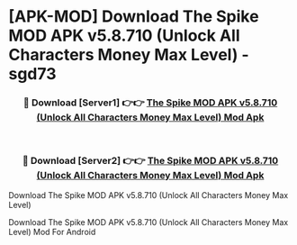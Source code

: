 # [APK-MOD] Download The Spike MOD APK v5.8.710 (Unlock All Characters Money Max Level) - sgd73


<div align="center">
<h3>🔴 Download [Server1] 👉👉 <a href="https://apk-comot.site?title=The_Spike_MOD_APK_v5.8.710_(Unlock_All_Characters_Money_Max_Level)">The Spike MOD APK v5.8.710 (Unlock All Characters Money Max Level) Mod Apk</a></h3><br>
<h3>🔴 Download [Server2] 👉👉 <a href="https://apk-comot.site?title=The_Spike_MOD_APK_v5.8.710_(Unlock_All_Characters_Money_Max_Level)">The Spike MOD APK v5.8.710 (Unlock All Characters Money Max Level) Mod Apk</a></h3>
</div>



Download The Spike MOD APK v5.8.710 (Unlock All Characters Money Max Level) 

Download The Spike MOD APK v5.8.710 (Unlock All Characters Money Max Level) Mod For Android